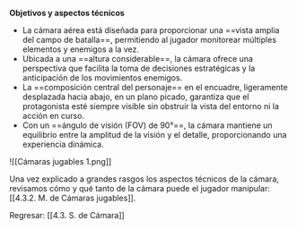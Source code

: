 
**Objetivos y aspectos técnicos**

- La cámara aérea está diseñada para proporcionar una ==vista amplia del campo de batalla==, permitiendo al jugador monitorear múltiples elementos y enemigos a la vez.
- Ubicada a una ==altura considerable==, la cámara ofrece una perspectiva que facilita la toma de decisiones estratégicas y la anticipación de los movimientos enemigos.
- La ==composición central del personaje== en el encuadre, ligeramente desplazada hacia abajo, en un plano picado, garantiza que el protagonista esté siempre visible sin obstruir la vista del entorno ni la acción en curso.
- Con un ==ángulo de visión (FOV) de 90°==, la cámara mantiene un equilibrio entre la amplitud de la visión y el detalle, proporcionando una experiencia dinámica.

![[Cámaras jugables 1.png]]

Una vez explicado a grandes rasgos los aspectos técnicos de la cámara, revisamos cómo y qué tanto de la cámara puede el jugador manipular: [[4.3.2. M. de Cámaras jugables]].


Regresar: [[4.3. S. de Cámara]]